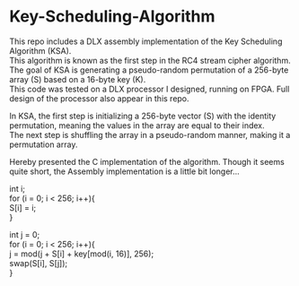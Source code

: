 # Key-Scheduling-Algorithm

This repo includes a DLX assembly implementation of the Key Scheduling Algorithm (KSA).  
This algorithm is known as the first step in the RC4 stream cipher algorithm.  
The goal of KSA is generating a pseudo-random permutation of a 256-byte array (S) based on a 16-byte key (K).  
This code was tested on a DLX processor I designed, running on FPGA. Full design of the processor also appear in this repo.
  
In KSA, the first step is initializing a 256-byte vector (S) with the identity permutation, meaning the values in the array are equal to their index.  
The next step is shuffling the array in a pseudo-random manner, making it a permutation array.  
  
Hereby presented the C implementation of the algorithm. Though it seems quite short, the Assembly implementation is a little bit longer...  

int i;  
for (i = 0; i < 256; i++){  
    S[i] = i;  
}  
  
int j = 0;  
for (i = 0; i < 256; i++){  
    j = mod(j + S[i] + key[mod(i, 16)], 256);  
    swap(S[i], S[j]);  
}  
